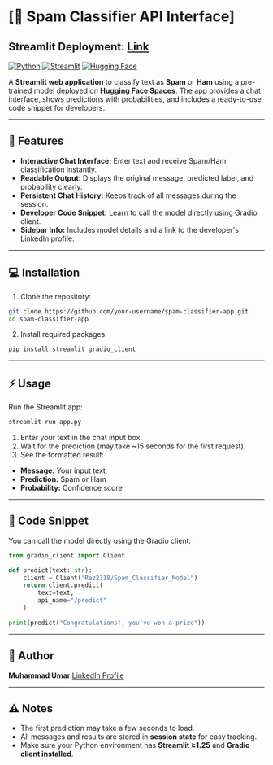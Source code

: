 # [📨 Spam Classifier API Interface]
## Streamlit Deployment: [Link](https://spam-api-call-interface.streamlit.app)

[![Python](https://img.shields.io/badge/Python-3.10+-blue)](https://www.python.org/)
[![Streamlit](https://img.shields.io/badge/Streamlit-1.25+-green)](https://streamlit.io/)
[![Hugging Face](https://img.shields.io/badge/Hugging%20Face-Model-orange)](https://huggingface.co/)

A **Streamlit web application** to classify text as **Spam** or **Ham** using a pre-trained model deployed on **Hugging Face Spaces**. The app provides a chat interface, shows predictions with probabilities, and includes a ready-to-use code snippet for developers.

---

## 🚀 Features

- **Interactive Chat Interface:** Enter text and receive Spam/Ham classification instantly.  
- **Readable Output:** Displays the original message, predicted label, and probability clearly.  
- **Persistent Chat History:** Keeps track of all messages during the session.  
- **Developer Code Snippet:** Learn to call the model directly using Gradio client.  
- **Sidebar Info:** Includes model details and a link to the developer's LinkedIn profile.

---

## 💻 Installation

1. Clone the repository:

```bash
git clone https://github.com/your-username/spam-classifier-app.git
cd spam-classifier-app
````

2. Install required packages:

```bash
pip install streamlit gradio_client
```

---

## ⚡ Usage

Run the Streamlit app:

```bash
streamlit run app.py
```

1. Enter your text in the chat input box.
2. Wait for the prediction (may take \~15 seconds for the first request).
3. See the formatted result:

* **Message:** Your input text
* **Prediction:** Spam or Ham
* **Probability:** Confidence score

---

## 📌 Code Snippet

You can call the model directly using the Gradio client:

```python
from gradio_client import Client

def predict(text: str):
    client = Client("Rez2318/Spam_Classifier_Model")
    return client.predict(
        text=text,
        api_name="/predict"
    )

print(predict("Congratulations!, you've won a prize"))
```

---

## 👤 Author

**Muhammad Umar**
[LinkedIn Profile](http://www.linkedin.com/in/muhammad-umar-3b7b7b378)

---

## ⚠ Notes

* The first prediction may take a few seconds to load.
* All messages and results are stored in **session state** for easy tracking.
* Make sure your Python environment has **Streamlit ≥1.25** and **Gradio client installed**.


